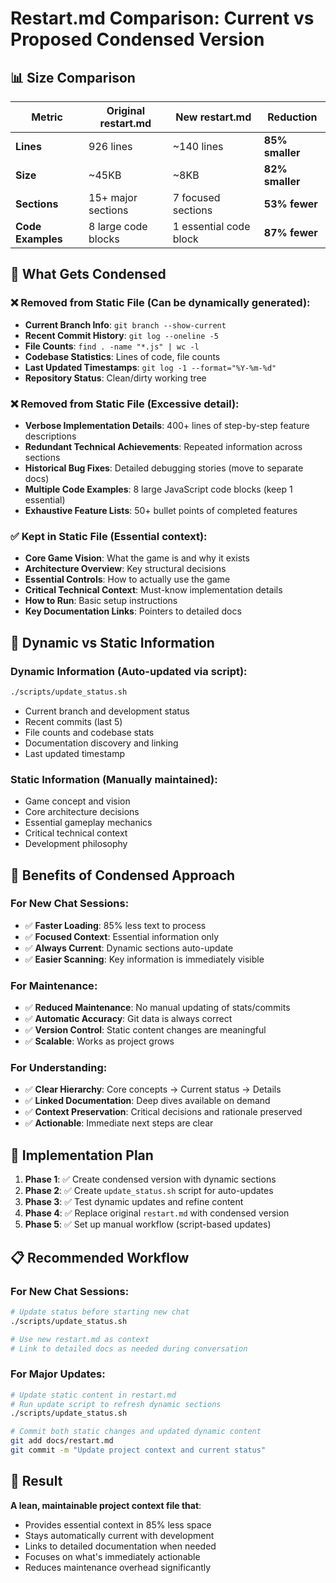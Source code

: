 # Restart.md Comparison: Current vs Proposed Condensed Version

## 📊 Size Comparison

| Metric | Original restart.md | New restart.md | Reduction |
|--------|-------------------|-------------------------------|-----------|
| **Lines** | 926 lines | ~140 lines | **85% smaller** |
| **Size** | ~45KB | ~8KB | **82% smaller** |
| **Sections** | 15+ major sections | 7 focused sections | **53% fewer** |
| **Code Examples** | 8 large code blocks | 1 essential code block | **87% fewer** |

## 🎯 What Gets Condensed

### ❌ **Removed from Static File** (Can be dynamically generated):
- **Current Branch Info**: `git branch --show-current`
- **Recent Commit History**: `git log --oneline -5`
- **File Counts**: `find . -name "*.js" | wc -l`
- **Codebase Statistics**: Lines of code, file counts
- **Last Updated Timestamps**: `git log -1 --format="%Y-%m-%d"`
- **Repository Status**: Clean/dirty working tree

### ❌ **Removed from Static File** (Excessive detail):
- **Verbose Implementation Details**: 400+ lines of step-by-step feature descriptions
- **Redundant Technical Achievements**: Repeated information across sections
- **Historical Bug Fixes**: Detailed debugging stories (move to separate docs)
- **Multiple Code Examples**: 8 large JavaScript code blocks (keep 1 essential)
- **Exhaustive Feature Lists**: 50+ bullet points of completed features

### ✅ **Kept in Static File** (Essential context):
- **Core Game Vision**: What the game is and why it exists
- **Architecture Overview**: Key structural decisions
- **Essential Controls**: How to actually use the game
- **Critical Technical Context**: Must-know implementation details
- **How to Run**: Basic setup instructions
- **Key Documentation Links**: Pointers to detailed docs

## 🔄 Dynamic vs Static Information

### **Dynamic Information** (Auto-updated via script):
```bash
./scripts/update_status.sh
```
- Current branch and development status
- Recent commits (last 5)
- File counts and codebase stats
- Documentation discovery and linking
- Last updated timestamp

### **Static Information** (Manually maintained):
- Game concept and vision
- Core architecture decisions
- Essential gameplay mechanics
- Critical technical context
- Development philosophy

## 🎯 Benefits of Condensed Approach

### **For New Chat Sessions**:
- ✅ **Faster Loading**: 85% less text to process
- ✅ **Focused Context**: Essential information only
- ✅ **Always Current**: Dynamic sections auto-update
- ✅ **Easier Scanning**: Key information is immediately visible

### **For Maintenance**:
- ✅ **Reduced Maintenance**: No manual updating of stats/commits
- ✅ **Automatic Accuracy**: Git data is always correct
- ✅ **Version Control**: Static content changes are meaningful
- ✅ **Scalable**: Works as project grows

### **For Understanding**:
- ✅ **Clear Hierarchy**: Core concepts → Current status → Details
- ✅ **Linked Documentation**: Deep dives available on demand
- ✅ **Context Preservation**: Critical decisions and rationale preserved
- ✅ **Actionable**: Immediate next steps are clear

## 🚀 Implementation Plan

1. **Phase 1**: ✅ Create condensed version with dynamic sections
2. **Phase 2**: ✅ Create `update_status.sh` script for auto-updates
3. **Phase 3**: ✅ Test dynamic updates and refine content
4. **Phase 4**: ✅ Replace original `restart.md` with condensed version
5. **Phase 5**: ✅ Set up manual workflow (script-based updates)

## 📋 Recommended Workflow

### **For New Chat Sessions**:
```bash
# Update status before starting new chat
./scripts/update_status.sh

# Use new restart.md as context
# Link to detailed docs as needed during conversation
```

### **For Major Updates**:
```bash
# Update static content in restart.md
# Run update script to refresh dynamic sections
./scripts/update_status.sh

# Commit both static changes and updated dynamic content
git add docs/restart.md
git commit -m "Update project context and current status"
```

## 🎊 Result

**A lean, maintainable project context file that**:
- Provides essential context in 85% less space
- Stays automatically current with development
- Links to detailed documentation when needed
- Focuses on what's immediately actionable
- Reduces maintenance overhead significantly
